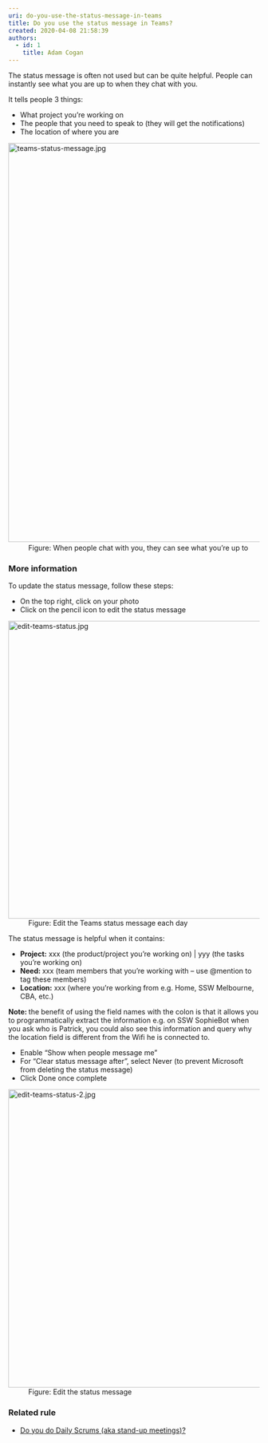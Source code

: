 ```yaml
---
uri: do-you-use-the-status-message-in-teams
title: Do you use the status message in Teams?
created: 2020-04-08 21:58:39
authors:
  - id: 1
    title: Adam Cogan
---
```





<span class='intro'> <p class="ssw15-rteElement-P">​The status message is often not used but can be quite helpful. People can instantly see what you are up to when they chat with you.&#160;​​<br></p><p class="ssw15-rteElement-P">It tells people 3 things&#58;​<br></p><ul><li>What project you’re working on</li><li>The people that you need to speak to (they will get the notifications)</li><li>The location of where you are​</li></ul> </span>

<dl class="image"><dt>
      <img src="/PublishingImages/teams-status-message.jpg" alt="teams-status-message.jpg" style="width&#58;800px;" />​</dt><dd>Figure&#58; When people chat with you, they can see what you’re up to</dd></dl><h3 class="ssw15-rteElement-H3">More information​<br></h3><p class="ssw15-rteElement-P">To update the status message, follow these steps&#58;​​​<br></p><ul><li>On the top right, click on your photo</li><li>Click on the pencil icon to edit the status message​<br></li></ul><dl class="image"><dt>
      <img src="/PublishingImages/edit-teams-status.jpg" alt="edit-teams-status.jpg" style="width&#58;800px;height&#58;597px;" />
   </dt><dd>Figure&#58; Edit the Teams status message each day</dd></dl><p class="ssw15-rteElement-P">The status message is helpful when it contains&#58;&#160;​<br></p><ul><li> 
      <b>Project&#58;</b> xxx (the product/project you’re working on) | yyy (the tasks you’re working on)</li><li> 
      <b>Need&#58; </b>xxx (team members that you’re working with – use @mention to tag these members)</li><li> 
      <b>Location&#58;</b> xxx (where you’re working from e.g. Home, SSW Melbourne, CBA, etc.)&#160;</li></ul> 
<b>Note&#58; </b>the benefit of using the field names with the colon is that it allows you to programmatically extract the information e.g. on SSW SophieBot when you ask who is Patrick, you could also see this information and query why the location field is different from the Wifi he is connected to.<br> 
<ul><li>Enable “Show when people message me”</li><li>For “Clear status message after”, select Never (to prevent Microsoft from deleting the status message)</li><li>Click Done once complete<br></li></ul><dl class="image"><dt>
      <img src="/PublishingImages/edit-teams-status-2.jpg" alt="edit-teams-status-2.jpg" style="width&#58;800px;height&#58;598px;" />
   </dt><dd>Figure&#58; Edit the status message<span style="color&#58;#444444;">​</span></dd></dl><h3>Related rule</h3><ul><li><a href="/_layouts/15/FIXUPREDIRECT.ASPX?WebId=3dfc0e07-e23a-4cbb-aac2-e778b71166a2&amp;TermSetId=07da3ddf-0924-4cd2-a6d4-a4809ae20160&amp;TermId=731a3f5d-a266-4944-876c-a45afa82832f">Do you do Daily Scrums (aka stand-up meetings)?​</a><br></li></ul>


